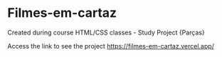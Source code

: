 # Filmes-em-cartaz

Created during course HTML/CSS classes - Study Project {Parças}

Access the link to see the project <https://filmes-em-cartaz.vercel.app/>
